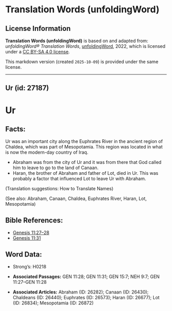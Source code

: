 # Translation Words (unfoldingWord)

## License Information

**Translation Words (unfoldingWord)** is based on and adapted from: _unfoldingWord® Translation Words_, [unfoldingWord](https://unfoldingword.org/utw), 2022, which is licensed under a [CC BY-SA 4.0 license](https://creativecommons.org/licenses/by-sa/4.0/legalcode.en).

This markdown version (created `2025-10-09`) is provided under the same license.



--------------------------------

## Ur (id: 27187)

Ur
==

Facts:
------

Ur was an important city along the Euphrates River in the ancient region of Chaldea, which was part of Mesopotamia. This region was located in what is now the modern\-day country of Iraq.

* Abraham was from the city of Ur and it was from there that God called him to leave to go to the land of Canaan.
* Haran, the brother of Abraham and father of Lot, died in Ur. This was probably a factor that influenced Lot to leave Ur with Abraham.

(Translation suggestions: How to Translate Names)

(See also: Abraham, Canaan, Chaldea, Euphrates River, Haran, Lot, Mesopotamia)

Bible References:
-----------------

* [Genesis 11:27–28](https://ref.ly/Gen11:27-Gen11:28)
* [Genesis 11:31](https://ref.ly/Gen11:31)

Word Data:
----------

* Strong’s: H0218

* **Associated Passages:** GEN 11:28; GEN 11:31; GEN 15:7; NEH 9:7; GEN 11:27–GEN 11:28
* **Associated Articles:** Abraham (ID: 26282); Canaan (ID: 26430); Chaldeans (ID: 26440); Euphrates (ID: 26573); Haran (ID: 26677); Lot (ID: 26834); Mesopotamia (ID: 26872)

